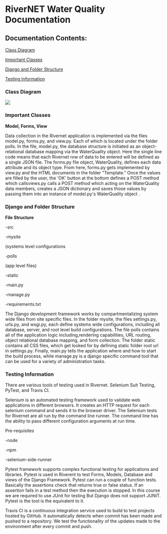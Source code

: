#
# RiverNET Water Quality Documentation

## **Documentation Contents:**

[Class Diagram](#_jadljggx0c2r)

[Important Classes](#_457kqwlupqc2)

[Django and Folder Structure](#_a4f0d4ai835r)

[Testing Information](#_m9o4y7qwo13g)

###


###


### Class Diagram

![](RackMultipart20200430-4-sfnavq_html_b1308d3a9628e587.png)

###


###


### Important Classes

**Model, Forms, View**

Data collection in the Rivernet application is implemented via the files model.py, forms.py, and view.py. Each of which is located under the folder polls. In the file, model.py, the database structure is initiated as an object-relational database mapping via the WaterQuality object. Here the single line code means that each Rivernet row of data to be entered will be defined as a single JSON file. The forms.py file object, WaterQuality, defines each data attribute and its object type. From here, forms.py gets implemented by view.py and the HTML documents in the folder &quot;Template.&quot; Once the values are filled by the user, the &#39;OK&#39; button at the bottom defines a POST method which callsviews.py calls a POST method which acting on the WaterQuality data members, creates a JSON dictionary and saves those values by passing them into an instance of model.py&#39;s WaterQuality object .

###


###


###


###


### Django and Folder Structure

**File Structure**

-src

-mysite

(systems level configurations

-polls

(app level files)

-static

-main.py

-manage.py

-requirements.txt

The Django development framework works by compartmentalizing system wide files from site specific files. In the folder mysite, the files settings.py, urls.py, and wsgi.py, each define systems wide configurations, including all database, server, and root level build configurations. The file polls contains all of the application logic including,rendering capabilities, URL routing, object relational database mapping, and form collection. The folder static contains all CSS files, which get looked for by defining static folder root url in settings.py. Finally, main.py tells the application where and how to start the build process, while manage.py is a django specific command tool that can be used for a variety of administration tasks.

### Testing Information

There are various tools of testing used in Rivernet. Selenium Suit Testing, PyTest, and Travis CI.

Selenium is an automated testing framework used to validate web applications in different browsers. It creates an HTTP request for each selenium command and sends it to the browser driver. The Selenium tests for Rivernet are all run by the command line runner. The command line has the ability to pass different configuration arguments at run time.

Pre-requisites

-node

-npm

-selenium-side-runner

Pytest framework supports complex functional testing for applications and libraries. Pytest is used in Riverent to test Forms, Models, Database and views of the Django Framework. Pytest can run a couple of function tests. Basically the assertions check that returns true or false status. If an assertion fails in a test method then the execution is stopped. In this course we are required to use JUnit for testing But Django does not support JUNIT. Pytest is the tool is the equivalent to it.

Travis CI is a continuous integration service used to build to test projects hosted by GitHub. It automatically detects when commit has been made and pushed to a repository. We test the functionality of the updates made to the environment after every commit and push.
